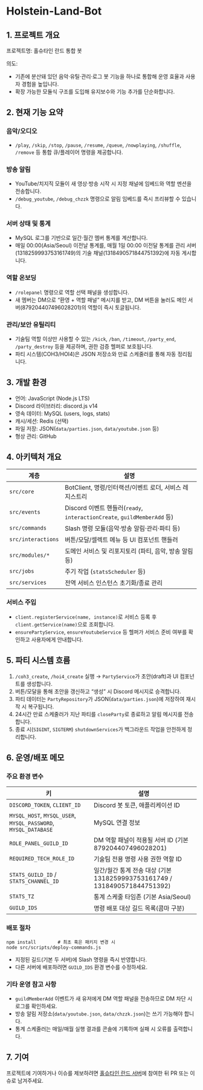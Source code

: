 # Holstein-Land-Bot
## 1. 프로젝트 개요

프로젝트명: 홀슈타인 란드 통합 봇

의도:
* 기존에 분산돼 있던 음악·유틸·관리·로그 봇 기능을 하나로 통합해 운영 효율과 사용자 경험을 높입니다.
* 확장 가능한 모듈식 구조를 도입해 유지보수와 기능 추가를 단순화합니다.

## 2. 현재 기능 요약

### 음악/오디오
- `/play`, `/skip`, `/stop`, `/pause`, `/resume`, `/queue`, `/nowplaying`, `/shuffle`, `/remove` 등 통합 큐/플레이어 명령을 제공합니다.

### 방송 알림
- YouTube/치지직 모듈이 새 영상·방송 시작 시 지정 채널에 임베드와 역할 멘션을 전송합니다.
- `/debug_youtube`, `/debug_chzzk` 명령으로 알림 임베드를 즉시 프리뷰할 수 있습니다.

### 서버 상태 및 통계
- MySQL 로그를 기반으로 일간·월간 멤버 통계를 계산합니다.
- 매일 00:00(Asia/Seoul) 이전날 통계를, 매월 1일 00:00 이전달 통계를 관리 서버(1318259993753161749)의 기술 채널(1318490571844751392)에 자동 게시합니다.

### 역할 온보딩
- `/rolepanel` 명령으로 역할 선택 패널을 생성합니다.
- 새 멤버는 DM으로 “환영 + 역할 패널” 메시지를 받고, DM 버튼을 눌러도 메인 서버(879204407496028201)의 역할이 즉시 토글됩니다.

### 관리/보안 유틸리티
- 기술팀 역할 이상만 사용할 수 있는 `/kick`, `/ban`, `/timeout`, `/party_end`, `/party_destroy` 등을 제공하며, 권한 검증 헬퍼로 보호됩니다.
- 파티 시스템(COH3/HOI4)은 JSON 저장소와 만료 스케줄러를 통해 자동 정리됩니다.

## 3. 개발 환경
- 언어: JavaScript (Node.js LTS)
- Discord 라이브러리: discord.js v14
- 영속 데이터: MySQL (users, logs, stats)
- 캐시/세션: Redis (선택)
- 파일 저장: JSON(`data/parties.json`, `data/youtube.json` 등)
- 형상 관리: GitHub

## 4. 아키텍처 개요

| 계층 | 설명 |
| --- | --- |
| `src/core` | BotClient, 명령/인터랙션/이벤트 로더, 서비스 레지스트리 |
| `src/events` | Discord 이벤트 핸들러(`ready`, `interactionCreate`, `guildMemberAdd` 등) |
| `src/commands` | Slash 명령 모듈(음악·방송 알림·관리·파티 등) |
| `src/interactions` | 버튼/모달/셀렉트 메뉴 등 UI 컴포넌트 핸들러 |
| `src/modules/*` | 도메인 서비스 및 리포지토리 (파티, 음악, 방송 알림 등) |
| `src/jobs` | 주기 작업 (`statsScheduler` 등) |
| `src/services` | 전역 서비스 인스턴스 초기화/종료 관리 |

### 서비스 주입
- `client.registerService(name, instance)`로 서비스 등록 후 `client.getService(name)`으로 조회합니다.
- `ensurePartyService`, `ensureYoutubeService` 등 헬퍼가 서비스 준비 여부를 확인하고 사용자에게 안내합니다.

## 5. 파티 시스템 흐름

1. `/coh3_create`, `/hoi4_create` 실행 → `PartyService`가 초안(draft)과 UI 컴포넌트를 생성합니다.
2. 버튼/모달을 통해 초안을 갱신하고 “생성” 시 Discord 메시지로 승격합니다.
3. 파티 데이터는 `PartyRepository`가 JSON(`data/parties.json`)에 저장하여 재시작 시 복구됩니다.
4. 24시간 만료 스케줄러가 지난 파티를 `closeParty`로 종료하고 알림 메시지를 전송합니다.
5. 종료 시(`SIGINT`, `SIGTERM`) `shutdownServices`가 백그라운드 작업을 안전하게 정리합니다.

## 6. 운영/배포 메모

### 주요 환경 변수
| 키 | 설명 |
| --- | --- |
| `DISCORD_TOKEN`, `CLIENT_ID` | Discord 봇 토큰, 애플리케이션 ID |
| `MYSQL_HOST`, `MYSQL_USER`, `MYSQL_PASSWORD`, `MYSQL_DATABASE` | MySQL 연결 정보 |
| `ROLE_PANEL_GUILD_ID` | DM 역할 패널이 적용될 서버 ID (기본 879204407496028201) |
| `REQUIRED_TECH_ROLE_ID` | 기술팀 전용 명령 사용 권한 역할 ID |
| `STATS_GUILD_ID` / `STATS_CHANNEL_ID` | 일간/월간 통계 전송 대상 (기본 1318259993753161749 / 1318490571844751392) |
| `STATS_TZ` | 통계 스케줄 타임존 (기본 Asia/Seoul) |
| `GUILD_IDS` | 명령 배포 대상 길드 목록(콤마 구분) |

### 배포 절차
```
npm install        # 최초 혹은 패키지 변경 시
node src/scripts/deploy-commands.js
```
- 지정된 길드(기본 두 서버)에 Slash 명령을 즉시 반영합니다.
- 다른 서버에 배포하려면 `GUILD_IDS` 환경 변수를 수정하세요.

### 기타 운영 참고 사항
- `guildMemberAdd` 이벤트가 새 유저에게 DM 역할 패널을 전송하므로 DM 차단 시 로그를 확인하세요.
- 방송 알림 저장소(`data/youtube.json`, `data/chzzk.json`)는 쓰기 가능해야 합니다.
- 통계 스케줄러는 매일/매월 실행 결과를 콘솔에 기록하며 실패 시 오류를 출력합니다.

## 7. 기여
프로젝트에 기여하거나 이슈를 제보하려면 [홀슈타인 란드 서버](https://discord.gg/8Vnz49nJ)에 참여한 뒤 PR 또는 이슈로 남겨주세요.
